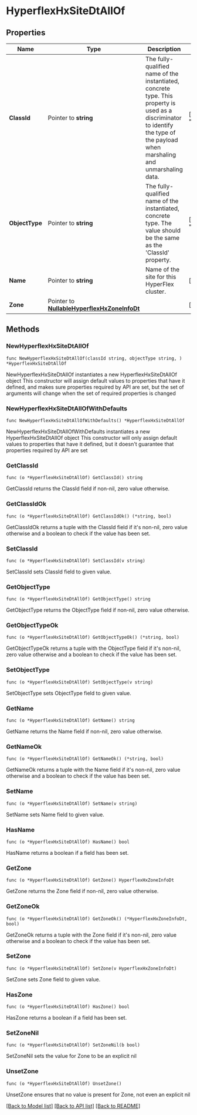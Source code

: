 # HyperflexHxSiteDtAllOf

## Properties

Name | Type | Description | Notes
------------ | ------------- | ------------- | -------------
**ClassId** | Pointer to **string** | The fully-qualified name of the instantiated, concrete type. This property is used as a discriminator to identify the type of the payload when marshaling and unmarshaling data. | [default to "hyperflex.HxSiteDt"]
**ObjectType** | Pointer to **string** | The fully-qualified name of the instantiated, concrete type. The value should be the same as the &#39;ClassId&#39; property. | [default to "hyperflex.HxSiteDt"]
**Name** | Pointer to **string** | Name of the site for this HyperFlex cluster. | [optional] [readonly] 
**Zone** | Pointer to [**NullableHyperflexHxZoneInfoDt**](HyperflexHxZoneInfoDt.md) |  | [optional] 

## Methods

### NewHyperflexHxSiteDtAllOf

`func NewHyperflexHxSiteDtAllOf(classId string, objectType string, ) *HyperflexHxSiteDtAllOf`

NewHyperflexHxSiteDtAllOf instantiates a new HyperflexHxSiteDtAllOf object
This constructor will assign default values to properties that have it defined,
and makes sure properties required by API are set, but the set of arguments
will change when the set of required properties is changed

### NewHyperflexHxSiteDtAllOfWithDefaults

`func NewHyperflexHxSiteDtAllOfWithDefaults() *HyperflexHxSiteDtAllOf`

NewHyperflexHxSiteDtAllOfWithDefaults instantiates a new HyperflexHxSiteDtAllOf object
This constructor will only assign default values to properties that have it defined,
but it doesn't guarantee that properties required by API are set

### GetClassId

`func (o *HyperflexHxSiteDtAllOf) GetClassId() string`

GetClassId returns the ClassId field if non-nil, zero value otherwise.

### GetClassIdOk

`func (o *HyperflexHxSiteDtAllOf) GetClassIdOk() (*string, bool)`

GetClassIdOk returns a tuple with the ClassId field if it's non-nil, zero value otherwise
and a boolean to check if the value has been set.

### SetClassId

`func (o *HyperflexHxSiteDtAllOf) SetClassId(v string)`

SetClassId sets ClassId field to given value.


### GetObjectType

`func (o *HyperflexHxSiteDtAllOf) GetObjectType() string`

GetObjectType returns the ObjectType field if non-nil, zero value otherwise.

### GetObjectTypeOk

`func (o *HyperflexHxSiteDtAllOf) GetObjectTypeOk() (*string, bool)`

GetObjectTypeOk returns a tuple with the ObjectType field if it's non-nil, zero value otherwise
and a boolean to check if the value has been set.

### SetObjectType

`func (o *HyperflexHxSiteDtAllOf) SetObjectType(v string)`

SetObjectType sets ObjectType field to given value.


### GetName

`func (o *HyperflexHxSiteDtAllOf) GetName() string`

GetName returns the Name field if non-nil, zero value otherwise.

### GetNameOk

`func (o *HyperflexHxSiteDtAllOf) GetNameOk() (*string, bool)`

GetNameOk returns a tuple with the Name field if it's non-nil, zero value otherwise
and a boolean to check if the value has been set.

### SetName

`func (o *HyperflexHxSiteDtAllOf) SetName(v string)`

SetName sets Name field to given value.

### HasName

`func (o *HyperflexHxSiteDtAllOf) HasName() bool`

HasName returns a boolean if a field has been set.

### GetZone

`func (o *HyperflexHxSiteDtAllOf) GetZone() HyperflexHxZoneInfoDt`

GetZone returns the Zone field if non-nil, zero value otherwise.

### GetZoneOk

`func (o *HyperflexHxSiteDtAllOf) GetZoneOk() (*HyperflexHxZoneInfoDt, bool)`

GetZoneOk returns a tuple with the Zone field if it's non-nil, zero value otherwise
and a boolean to check if the value has been set.

### SetZone

`func (o *HyperflexHxSiteDtAllOf) SetZone(v HyperflexHxZoneInfoDt)`

SetZone sets Zone field to given value.

### HasZone

`func (o *HyperflexHxSiteDtAllOf) HasZone() bool`

HasZone returns a boolean if a field has been set.

### SetZoneNil

`func (o *HyperflexHxSiteDtAllOf) SetZoneNil(b bool)`

 SetZoneNil sets the value for Zone to be an explicit nil

### UnsetZone
`func (o *HyperflexHxSiteDtAllOf) UnsetZone()`

UnsetZone ensures that no value is present for Zone, not even an explicit nil

[[Back to Model list]](../README.md#documentation-for-models) [[Back to API list]](../README.md#documentation-for-api-endpoints) [[Back to README]](../README.md)


